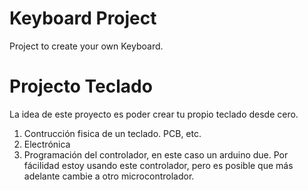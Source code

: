 # Keyboard Project
Project to create your own Keyboard.


# Projecto Teclado
La idea de este proyecto es poder crear tu propio teclado desde cero.

1. Contrucción fisica de un teclado. PCB, etc.
1. Electrónica 
1. Programación del controlador, en este caso un arduino due. Por fácilidad estoy usando este controlador, pero es posible que más adelante cambie a otro microcontrolador.
